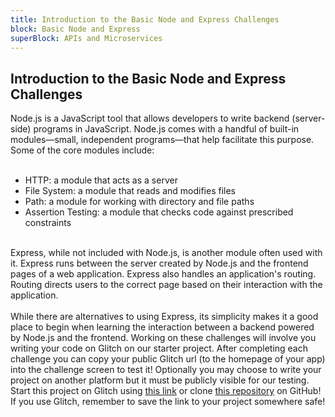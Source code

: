 ```yaml
---
title: Introduction to the Basic Node and Express Challenges
block: Basic Node and Express
superBlock: APIs and Microservices
---
```

## Introduction to the Basic Node and Express Challenges

Node.js is a JavaScript tool that allows developers to write backend (server-side) programs in JavaScript. Node.js comes with a handful of built-in modules&mdash;small, independent programs&mdash;that help facilitate this purpose. Some of the core modules include:<br><br><ul><li>HTTP: a module that acts as a server</li><li>File System: a module that reads and modifies files</li><li>Path: a module for working with directory and file paths</li><li>Assertion Testing: a module that checks code against prescribed constraints</li></ul><br>Express, while not included with Node.js, is another module often used with it. Express runs between the server created by Node.js and the frontend pages of a web application. Express also handles an application's routing. Routing directs users to the correct page based on their interaction with the application.<br><br>While there are alternatives to using Express, its simplicity makes it a good place to begin when learning the interaction between a backend powered by Node.js and the frontend.
Working on these challenges will involve you writing your code on Glitch on our starter project. After completing each challenge you can copy your public Glitch url (to the homepage of your app) into the challenge screen to test it! Optionally you may choose to write your project on another platform but it must be publicly visible for our testing.<br>Start this project on Glitch using <a href='https://glitch.com/#!/import/github/spiraladder/boilerplate-express/'>this link</a> or clone <a href='https://github.com/spiraladder/boilerplate-express/'>this repository</a> on GitHub! If you use Glitch, remember to save the link to your project somewhere safe!

